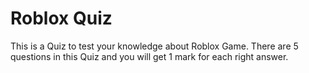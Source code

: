 # Roblox Quiz

This is a Quiz to test your knowledge about Roblox Game. There are 5 questions in this Quiz and you will get 1 mark for each right answer.
 
